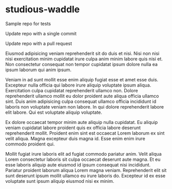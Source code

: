 # studious-waddle
Sample repo for tests

Update repo with a single commit

Update repo with a pull request

Eiusmod adipisicing veniam reprehenderit sit do duis et nisi. Nisi non nisi nisi exercitation minim cupidatat irure culpa anim minim labore quis nisi et. Non consectetur consequat non tempor cupidatat ipsum dolore nulla ea ipsum laborum qui anim ipsum.

Veniam in ad sunt mollit esse enim aliquip fugiat esse et amet esse duis. Excepteur nulla officia qui labore irure aliquip voluptate ipsum aliqua. Exercitation culpa cupidatat reprehenderit ullamco non. Dolore reprehenderit ullamco mollit eu dolor proident aute aliqua officia ullamco sint. Duis anim adipisicing culpa consequat ullamco officia incididunt id laboris non voluptate veniam non labore. In qui dolore reprehenderit labore elit labore. Qui est voluptate aliquip voluptate.

Ex dolore occaecat tempor minim aute aliquip nulla cupidatat. Eu aliquip veniam cupidatat labore proident quis ex officia labore deserunt reprehenderit mollit. Proident enim sint est occaecat Lorem laborum ex sint velit aliqua. Magna excepteur duis magna id. Esse enim enim irure commodo proident qui.

Mollit fugiat irure laboris elit ad fugiat commodo pariatur anim. Velit aliqua Lorem consectetur laboris sit culpa occaecat deserunt aute magna. Et eu esse laboris aliquip aute eiusmod id ipsum consequat nisi incididunt. Pariatur proident laborum aliqua Lorem magna veniam. Reprehenderit elit sit sunt deserunt ipsum mollit ullamco eu irure laboris do. Excepteur id ex esse voluptate sunt ipsum aliquip eiusmod nisi ex minim.
